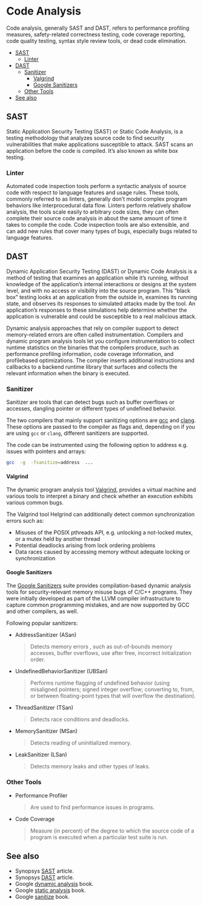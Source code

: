 # Code Analysis

Code analysis, generally SAST and DAST, refers to performance profiling measures, safety-related correctness testing, code coverage reporting, code quality testing, syntax style review tools, or dead code elimination.

- [SAST](#sast)
  - [Linter](#linter)
- [DAST](#dast)
  - [Sanitizer](#sanitizer)
    - [Valgrind](#valgrind)
    - [Google Sanitizers](#google-sanitizers)
  - [Other Tools](#other-tools)
- [See also](#see-also)

## SAST

Static Application Security Testing (SAST) or Static Code Analysis, is a testing methodology that analyzes source code to find security vulnerabilities that make applications susceptible to attack. SAST scans an application before the code is compiled. It’s also known as white box testing.

### Linter

Automated code inspection tools perform a syntactic analysis of source code with respect to language features and usage rules. These tools, commonly referred to as linters, generally don’t model complex program behaviors like interprocedural data flow. Linters perform relatively shallow analysis, the tools scale easily to arbitrary code sizes, they can often complete their source code analysis in about the same amount of time it takes to compile the code. Code inspection tools are also extensible, and can add new rules that cover many types of bugs, especially bugs related to language features.

## DAST

Dynamic Application Security Testing (DAST) or Dynamic Code Analysis is a method of testing that examines an application while it’s running, without knowledge of the application’s internal interactions or designs at the system level, and with no access or visibility into the source program. This “black box” testing looks at an application from the outside in, examines its running state, and observes its responses to simulated attacks made by the tool. An application’s responses to these simulations help determine whether the application is vulnerable and could be susceptible to a real malicious attack.

Dynamic analysis approaches that rely on compiler support to detect memory-related errors are often called instrumentation. Compilers and dynamic program analysis tools let you configure instrumentation to collect runtime statistics on the binaries that the compilers produce, such as performance profiling information, code coverage information, and profilebased optimizations. The compiler inserts additional instructions and callbacks to a backend runtime library that surfaces and collects the relevant information when the binary is executed.

### Sanitizer

Sanitizer are tools that can detect bugs such as buffer overflows or accesses, dangling pointer or different types of undefined behavior.

The two compilers that mainly support sanitizing options are [gcc](https://gcc.gnu.org/onlinedocs/gcc/Instrumentation-Options.html) and [clang](https://clang.llvm.org/docs/UsersManual.html#controlling-code-generation). These options are passed to the compiler as flags and, depending on if you are using `gcc` or `clang`, different sanitizers are supported.

The code can be instrumented using the following option to address e.g. issues with pointers and arrays:

```bash
gcc  -g  -fsanitize=address  ...
```

#### Valgrind

The dynamic program analysis tool [Valgrind](https://valgrind.org/), provides a virtual machine and various tools to interpret a binary and check whether an execution exhibits various common bugs.

The Valgrind tool Helgrind can additionally detect common synchronization errors such as:

- Misuses of the POSIX pthreads API, e.g. unlocking a not-locked mutex, or a mutex held by another thread
- Potential deadlocks arising from lock ordering problems
- Data races caused by accessing memory without adequate locking or synchronization

#### Google Sanitizers

The [Google Sanitizers](https://github.com/google/sanitizers/wiki) suite provides compilation-based dynamic analysis tools for security-relevant memory misuse bugs of C/C++ programs. They were initially developed as part of the LLVM compiler infrastructure to capture common programming mistakes, and are now supported by GCC and other compilers, as well.

Following popular sanitizers:

- AddressSanitizer (ASan)
  > Detects memory errors , such as out-of-bounds memory accesses, buffer overflows, use after free, incorrect initialization order.

- UndefinedBehaviorSanitizer (UBSan)
  > Performs runtime flagging of undefined behavior (using misaligned  pointers; signed integer overflow; converting to, from, or between floating-point types that will overflow the destination).

- ThreadSanitizer (TSan)
  > Detects race conditions and deadlocks.

- MemorySanitizer (MSan)
  > Detects reading of uninitialized memory.

- LeakSanitizer (LSan)
  > Detects memory leaks and other types of leaks.

### Other Tools

- Performance Profiler
  > Are used to find performance issues in programs.

- Code Coverage
  > Measure (in percent) of the degree to which the source code of a program is executed when a particular test suite is run.

## See also

- Synopsys [SAST](https://www.synopsys.com/glossary/what-is-sast.html) article.
- Synopsys [DAST](https://www.synopsys.com/glossary/what-is-dast.html) article.
- Google [dynamic analysis](https://static.googleusercontent.com/media/sre.google/de//static/pdf/building_secure_and_reliable_systems.pdf#page=313&zoom=100,0,600) book.
- Google [static analysis](https://static.googleusercontent.com/media/sre.google/de//static/pdf/building_secure_and_reliable_systems.pdf#page=326&zoom=100,0,600) book.
- Google [sanitize](https://static.googleusercontent.com/media/sre.google/de//static/pdf/building_secure_and_reliable_systems.pdf#page=303&zoom=100,0,530) book.

